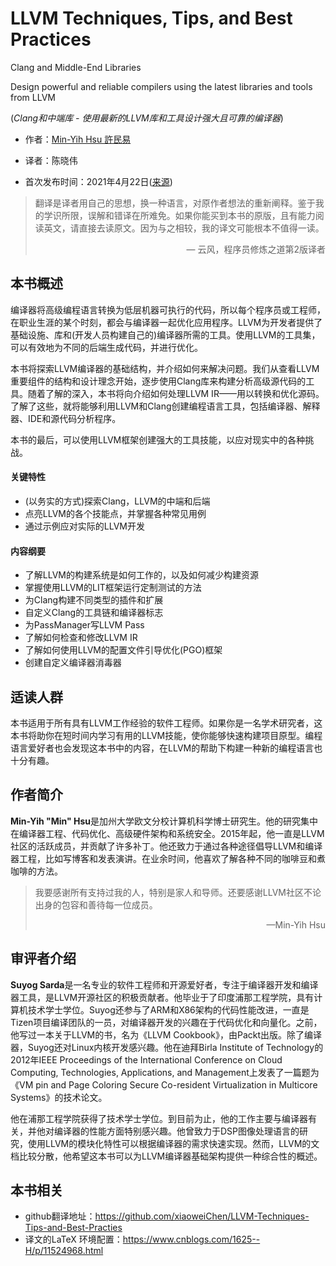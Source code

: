 # LLVM Techniques, Tips, and Best Practices 

Clang and Middle-End Libraries

Design powerful and reliable compilers using the latest libraries and tools from LLVM

(*Clang和中端库 - 使用最新的LLVM库和工具设计强大且可靠的编译器*)

* 作者：[Min-Yih Hsu 許民易](https://github.com/mshockwave)

* 译者：陈晓伟

* 首次发布时间：2021年4月22日([来源](https://www.amazon.com/Techniques-Practices-Clang-Middle-End-Libraries/dp/1838824952))

> 翻译是译者用自己的思想，换一种语言，对原作者想法的重新阐释。鉴于我的学识所限，误解和错译在所难免。如果你能买到本书的原版，且有能力阅读英文，请直接去读原文。因为与之相较，我的译文可能根本不值得一读。
>
> <p align="right"> — 云风，程序员修炼之道第2版译者</p>

## 本书概述

编译器将高级编程语言转换为低层机器可执行的代码，所以每个程序员或工程师，在职业生涯的某个时刻，都会与编译器一起优化应用程序。LLVM为开发者提供了基础设施、库和(开发人员构建自己的)编译器所需的工具。使用LLVM的工具集，可以有效地为不同的后端生成代码，并进行优化。

本书将探索LLVM编译器的基础结构，并介绍如何来解决问题。我们从查看LLVM重要组件的结构和设计理念开始，逐步使用Clang库来构建分析高级源代码的工具。随着了解的深入，本书将向介绍如何处理LLVM IR——用以转换和优化源码。了解了这些，就将能够利用LLVM和Clang创建编程语言工具，包括编译器、解释器、IDE和源代码分析程序。

本书的最后，可以使用LLVM框架创建强大的工具技能，以应对现实中的各种挑战。

#### 关键特性

- (以务实的方式)探索Clang，LLVM的中端和后端
- 点亮LLVM的各个技能点，并掌握各种常见用例
- 通过示例应对实际的LLVM开发

#### 内容纲要

- 了解LLVM的构建系统是如何工作的，以及如何减少构建资源
- 掌握使用LLVM的LIT框架运行定制测试的方法
- 为Clang构建不同类型的插件和扩展
- 自定义Clang的工具链和编译器标志
- 为PassManager写LLVM Pass
- 了解如何检查和修改LLVM IR
- 了解如何使用LLVM的配置文件引导优化(PGO)框架
- 创建自定义编译器消毒器



## 适读人群

本书适用于所有具有LLVM工作经验的软件工程师。如果你是一名学术研究者，这本书将助你在短时间内学习有用的LLVM技能，使你能够快速构建项目原型。编程语言爱好者也会发现这本书中的内容，在LLVM的帮助下构建一种新的编程语言也十分有趣。



## 作者简介

**Min-Yih "Min" Hsu**是加州大学欧文分校计算机科学博士研究生。他的研究集中在编译器工程、代码优化、高级硬件架构和系统安全。2015年起，他一直是LLVM社区的活跃成员，并贡献了许多补丁。他还致力于通过各种途径倡导LLVM和编译器工程，比如写博客和发表演讲。在业余时间，他喜欢了解各种不同的咖啡豆和煮咖啡的方法。

> 我要感谢所有支持过我的人，特别是家人和导师。还要感谢LLVM社区不论出身的包容和善待每一位成员。
>
> <p align="right"> —Min-Yih Hsu</p>

## 审评者介绍

**Suyog Sarda**是一名专业的软件工程师和开源爱好者，专注于编译器开发和编译器工具，是LLVM开源社区的积极贡献者。他毕业于了印度浦那工程学院，具有计算机技术学士学位。Suyog还参与了ARM和X86架构的代码性能改进，一直是Tizen项目编译团队的一员，对编译器开发的兴趣在于代码优化和向量化。之前，他写过一本关于LLVM的书，名为《LLVM Cookbook》，由Packt出版。除了编译器，Suyog还对Linux内核开发感兴趣。他在迪拜Birla Institute of Technology的2012年IEEE Proceedings of the International Conference on Cloud Computing, Technologies, Applications, and Management上发表了一篇题为《VM pin and Page Coloring Secure Co-resident Virtualization in Multicore Systems》的技术论文。

他在浦那工程学院获得了技术学士学位。到目前为止，他的工作主要与编译器有关，并他对编译器的性能方面特别感兴趣。他曾致力于DSP图像处理语言的研究，使用LLVM的模块化特性可以根据编译器的需求快速实现。然而，LLVM的文档比较分散，他希望这本书可以为LLVM编译器基础架构提供一种综合性的概述。



## 本书相关

* github翻译地址：https://github.com/xiaoweiChen/LLVM-Techniques-Tips-and-Best-Practies
* 译文的LaTeX 环境配置：https://www.cnblogs.com/1625--H/p/11524968.html 

